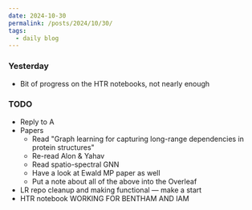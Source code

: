 ```yaml
---
date: 2024-10-30
permalink: /posts/2024/10/30/
tags:
  - daily blog
---
```


### Yesterday
- Bit of progress on the HTR notebooks, not nearly enough

### TODO
- Reply to A
- Papers
  - Read "Graph learning for capturing long-range dependencies in protein structures"
  - Re-read Alon & Yahav
  - Read spatio-spectral GNN
  - Have a look at Ewald MP paper as well
  - Put a note about all of the above into the Overleaf
- LR repo cleanup and making functional — make a start
- HTR notebook WORKING FOR BENTHAM AND IAM

